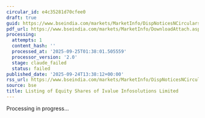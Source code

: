 ```yaml
---
circular_id: e4c35281d70cfee0
draft: true
guid: https://www.bseindia.com/markets/MarketInfo/DispNoticesNCirculars.aspx?Noticeid={9B190C46-2279-4359-9526-22ED48D75974}&noticeno=20250924-52&dt=09/24/2025&icount=52&totcount=75&flag=0
pdf_url: https://www.bseindia.com/markets/MarketInfo/DownloadAttach.aspx?id=20250924-52&attachedId=445a2c94-53ce-47b2-87dc-19770989d992
processing:
  attempts: 1
  content_hash: ''
  processed_at: '2025-09-25T01:38:01.505559'
  processor_version: '2.0'
  stage: claude_failed
  status: failed
published_date: '2025-09-24T13:38:12+00:00'
rss_url: https://www.bseindia.com/markets/MarketInfo/DispNoticesNCirculars.aspx?Noticeid={9B190C46-2279-4359-9526-22ED48D75974}&noticeno=20250924-52&dt=09/24/2025&icount=52&totcount=75&flag=0
source: bse
title: Listing of Equity Shares of Ivalue Infosolutions Limited
---
```


Processing in progress...